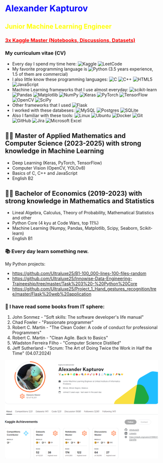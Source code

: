 # <span align="center" style="color: blue">Alexander Kapturov</span>
## <span align="center" style="color: yellow">Junior Machine Learning Engineer</span>
### [<span align="center" style="color: red">3x Kaggle Master (Notebooks, Discussions, Datasets)</span>](https://www.kaggle.com/kapturovalexander)

### My curriculum vitae (CV)

* Every day I spend my time here:
![Kaggle](https://img.shields.io/badge/Kaggle-035a7d?style=for-the-badge&logo=kaggle&logoColor=white)
![LeetCode](https://img.shields.io/badge/LeetCode-000000?style=for-the-badge&logo=LeetCode&logoColor=#d16c06)
* My favorite programming language is
![Python](https://img.shields.io/badge/python-3670A0?style=for-the-badge&logo=python&logoColor=ffdd54)
(3.5 years experience, 1.5 of them are commercial)
* I also little know these programming languages:
![C](https://img.shields.io/badge/c-%2300599C.svg?style=for-the-badge&logo=c&logoColor=white)
![C++](https://img.shields.io/badge/c++-%2300599C.svg?style=for-the-badge&logo=c%2B%2B&logoColor=white)
![HTML5](https://img.shields.io/badge/html5-%23E34F26.svg?style=for-the-badge&logo=html5&logoColor=white)
![JavaScript](https://img.shields.io/badge/javascript-%23323330.svg?style=for-the-badge&logo=javascript&logoColor=%23F7DF1E)
* Machine Learning frameworks that I use almost everyday:
![scikit-learn](https://img.shields.io/badge/scikit--learn-%23F7931E.svg?style=for-the-badge&logo=scikit-learn&logoColor=white)
![Pandas](https://img.shields.io/badge/pandas-%23150458.svg?style=for-the-badge&logo=pandas&logoColor=white)
![Matplotlib](https://img.shields.io/badge/Matplotlib-%23ffffff.svg?style=for-the-badge&logo=Matplotlib&logoColor=black)
![NumPy](https://img.shields.io/badge/numpy-%23013243.svg?style=for-the-badge&logo=numpy&logoColor=white)
![Keras](https://img.shields.io/badge/Keras-%23D00000.svg?style=for-the-badge&logo=Keras&logoColor=white)
![PyTorch](https://img.shields.io/badge/PyTorch-%23EE4C2C.svg?style=for-the-badge&logo=PyTorch&logoColor=white)
![TensorFlow](https://img.shields.io/badge/TensorFlow-%23FF6F00.svg?style=for-the-badge&logo=TensorFlow&logoColor=white)
![OpenCV](https://img.shields.io/badge/opencv-%23white.svg?style=for-the-badge&logo=opencv&logoColor=white)
![SciPy](https://img.shields.io/badge/SciPy-%230C55A5.svg?style=for-the-badge&logo=scipy&logoColor=%white)
* Other frameworks that I used
![Flask](https://img.shields.io/badge/flask-%23000.svg?style=for-the-badge&logo=flask&logoColor=white)
* I worked with these databeses:
![MySQL](https://img.shields.io/badge/mysql-4479A1.svg?style=for-the-badge&logo=mysql&logoColor=white)
![Postgres](https://img.shields.io/badge/postgres-%23316192.svg?style=for-the-badge&logo=postgresql&logoColor=white)
![SQLite](https://img.shields.io/badge/sqlite-%2307405e.svg?style=for-the-badge&logo=sqlite&logoColor=white)
* Also I familiar with these tools:
![Linux](https://img.shields.io/badge/Linux-FCC624?style=for-the-badge&logo=linux&logoColor=black)
![Ubuntu](https://img.shields.io/badge/Ubuntu-E95420?style=for-the-badge&logo=ubuntu&logoColor=white)
![Docker](https://img.shields.io/badge/docker-%230db7ed.svg?style=for-the-badge&logo=docker&logoColor=white)
![Git](https://img.shields.io/badge/git-%23F05033.svg?style=for-the-badge&logo=git&logoColor=white)
![GitHub](https://img.shields.io/badge/github-%23121011.svg?style=for-the-badge&logo=github&logoColor=white)
![Jira](https://img.shields.io/badge/jira-%230A0FFF.svg?style=for-the-badge&logo=jira&logoColor=white) 
![Microsoft Excel](https://img.shields.io/badge/Microsoft_Excel-217346?style=for-the-badge&logo=microsoft-excel&logoColor=white)

## 🧑‍🔬 Master of Applied Mathematics and Computer Science (2023-2025) with strong knowledge in Machine Learning
- Deep Learning (Keras, PyTorch, TensorFlow)
- Computer Vision (OpenCV, YOLOv8)
- Basics of C, C++ and JavaScript
- English B2
## 👨‍🎓 Bachelor of Economics (2019-2023) with strong knowledge in Mathematics and Statistics
- Lineal Algebra, Calculus, Theory of Probability, Mathematical Statistics and other
- Python Core (4 kyu at Code Wars, top 11%)
- Machine Learning (Numpy, Pandas, Matplotlib, Scipy, Seaborn, Scikit-learn)
- English B1

### 📚 Every day learn something new.
My Python projects: 
- https://github.com/Ultraluxe25/B1-100_000-lines-100-files-random
- https://github.com/Ultraluxe25/Innowise-Data-Engineering-Traineeship/tree/master/Task%203%20-%20Python%20Core
- https://github.com/Ultraluxe25/Project_1_Hand_gestures_recognition/tree/master/Flask%20web%20application

### 📗 I have read some books from IT sphere:
1) John Sonmez - "Soft skills: The software developer's life manual"
2) Chad Fowler - "Passionate programmer"
3) Robert C. Martin - "The Clean Coder: A code of conduct for professional Programmers"
4) Robert C. Martin - "Clean Agile. Back to Basics"
5) Wladston Ferreira Filho - "Computer Science Distilled"
6) Jeff Sutherland - "Scrum: The Art of Doing Twice the Work in Half the Time" (04.07.2024)

![](Kaggle_Contributor.png)